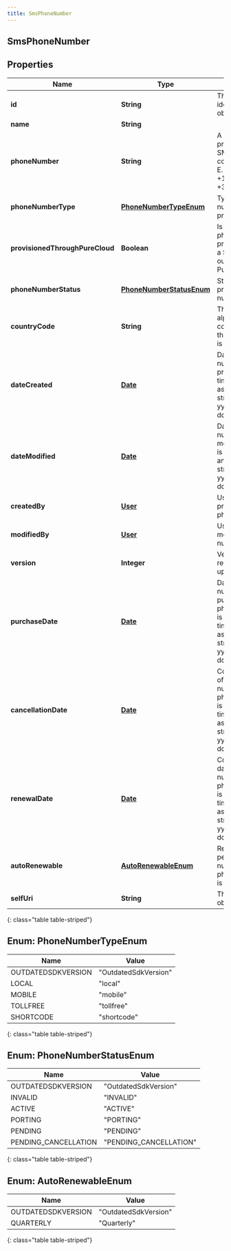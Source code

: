 ```yaml
---
title: SmsPhoneNumber
---
```

## SmsPhoneNumber


## Properties

| Name | Type | Description | Notes |
| ------------ | ------------- | ------------- | ------------- |
| **id** | **String** | The globally unique identifier for the object. |  [optional] |
| **name** | **String** |  |  [optional] |
| **phoneNumber** | **String** | A phone number provisioned for SMS communications in E.164 format. E.g. +13175555555 or +34234234234 |  |
| **phoneNumberType** | [**PhoneNumberTypeEnum**](#PhoneNumberTypeEnum) | Type of the phone number provisioned. |  [optional] |
| **provisionedThroughPureCloud** | **Boolean** | Is set to false, if the phone number is provisioned through a SMS provider, outside of PureCloud |  [optional] |
| **phoneNumberStatus** | [**PhoneNumberStatusEnum**](#PhoneNumberStatusEnum) | Status of the provisioned phone number. |  [optional] |
| **countryCode** | **String** | The ISO 3166-1 alpha-2 country code of the country this phone number is associated with. |  [optional] |
| **dateCreated** | [**Date**](Date.html) | Date this phone number was provisioned. Date time is represented as an ISO-8601 string. For example: yyyy-MM-ddTHH:mm:ss.SSSZ |  [optional] |
| **dateModified** | [**Date**](Date.html) | Date this phone number was modified. Date time is represented as an ISO-8601 string. For example: yyyy-MM-ddTHH:mm:ss.SSSZ |  [optional] |
| **createdBy** | [**User**](User.html) | User that provisioned this phone number |  [optional] |
| **modifiedBy** | [**User**](User.html) | User that last modified this phone number |  [optional] |
| **version** | **Integer** | Version number required for updates. |  [optional] |
| **purchaseDate** | [**Date**](Date.html) | Date this phone number was purchased, if the phoneNumberType is shortcode. Date time is represented as an ISO-8601 string. For example: yyyy-MM-ddTHH:mm:ss.SSSZ |  [optional] |
| **cancellationDate** | [**Date**](Date.html) | Contract end date of this phone number, if the phoneNumberType is shortcode. Date time is represented as an ISO-8601 string. For example: yyyy-MM-ddTHH:mm:ss.SSSZ |  [optional] |
| **renewalDate** | [**Date**](Date.html) | Contract renewal date of this phone number, if the phoneNumberType is shortcode. Date time is represented as an ISO-8601 string. For example: yyyy-MM-ddTHH:mm:ss.SSSZ |  [optional] |
| **autoRenewable** | [**AutoRenewableEnum**](#AutoRenewableEnum) | Renewal time period of this phone number, if the phoneNumberType is shortcode. |  [optional] |
| **selfUri** | **String** | The URI for this object |  [optional] |
{: class="table table-striped"}


<a name="PhoneNumberTypeEnum"></a>

## Enum: PhoneNumberTypeEnum

| Name | Value |
| ---- | ----- |
| OUTDATEDSDKVERSION | &quot;OutdatedSdkVersion&quot; |
| LOCAL | &quot;local&quot; |
| MOBILE | &quot;mobile&quot; |
| TOLLFREE | &quot;tollfree&quot; |
| SHORTCODE | &quot;shortcode&quot; |
{: class="table table-striped"}


<a name="PhoneNumberStatusEnum"></a>

## Enum: PhoneNumberStatusEnum

| Name | Value |
| ---- | ----- |
| OUTDATEDSDKVERSION | &quot;OutdatedSdkVersion&quot; |
| INVALID | &quot;INVALID&quot; |
| ACTIVE | &quot;ACTIVE&quot; |
| PORTING | &quot;PORTING&quot; |
| PENDING | &quot;PENDING&quot; |
| PENDING_CANCELLATION | &quot;PENDING_CANCELLATION&quot; |
{: class="table table-striped"}


<a name="AutoRenewableEnum"></a>

## Enum: AutoRenewableEnum

| Name | Value |
| ---- | ----- |
| OUTDATEDSDKVERSION | &quot;OutdatedSdkVersion&quot; |
| QUARTERLY | &quot;Quarterly&quot; |
{: class="table table-striped"}



